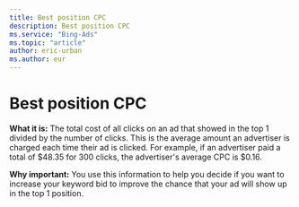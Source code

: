 ```yaml
---
title: Best position CPC
description: Best position CPC
ms.service: "Bing-Ads"
ms.topic: "article"
author: eric-urban
ms.author: eur
---
```


# Best position CPC

**What it is:**  The total cost of all clicks on an ad that showed in the top 1 divided by the number of clicks. This is the average amount an advertiser is charged each time their ad is clicked. For example, if an advertiser paid a total of $48.35 for 300 clicks, the advertiser's average CPC is $0.16.

**Why important:**  You use this information to help you decide if you want to increase your keyword bid to improve the chance that your ad will show up in the top 1 position.


